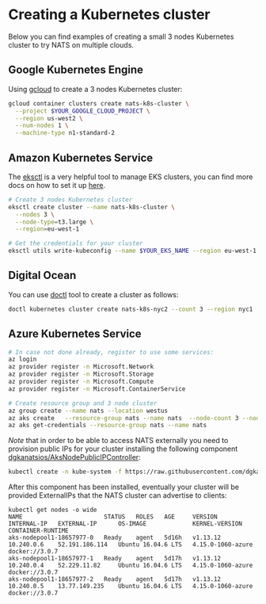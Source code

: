 # Creating a Kubernetes cluster

Below you can find examples of creating a small 3 nodes Kubernetes
cluster to try NATS on multiple clouds.

## Google Kubernetes Engine

Using [gcloud](https://cloud.google.com/sdk/gcloud/) to create a 3 nodes Kubernetes cluster:

```sh
gcloud container clusters create nats-k8s-cluster \
  --project $YOUR_GOOGLE_CLOUD_PROJECT \
  --region us-west2 \
  --num-nodes 1 \
  --machine-type n1-standard-2
```

## Amazon Kubernetes Service

The [eksctl](https://github.com/weaveworks/eksctl) is a very helpful
tool to manage EKS clusters, you can find more docs on how to set it
up [here](https://docs.aws.amazon.com/eks/latest/userguide/getting-started-eksctl.html).

```sh
# Create 3 nodes Kubernetes cluster
eksctl create cluster --name nats-k8s-cluster \
  --nodes 3 \
  --node-type=t3.large \
  --region=eu-west-1

# Get the credentials for your cluster
eksctl utils write-kubeconfig --name $YOUR_EKS_NAME --region eu-west-1
```

## Digital Ocean

You can use [doctl](https://github.com/digitalocean/doctl) tool to create a cluster as follows:

```sh 
doctl kubernetes cluster create nats-k8s-nyc2 --count 3 --region nyc1
```

## Azure Kubernetes Service

```sh
# In case not done already, register to use some services:
az login
az provider register -n Microsoft.Network
az provider register -n Microsoft.Storage
az provider register -n Microsoft.Compute
az provider register -n Microsoft.ContainerService

# Create resource group and 3 node cluster
az group create --name nats --location westus
az aks create   --resource-group nats --name nats  --node-count 3 --node-vm-size Standard_DS1_v2
az aks get-credentials --resource-group nats --name nats
```

*Note* that in order to be able to access NATS externally you need to
provision public IPs for your cluster installing the following component [dgkanatsios/AksNodePublicIPController](https://github.com/dgkanatsios/AksNodePublicIPController):

```sh
kubectl create -n kube-system -f https://raw.githubusercontent.com/dgkanatsios/AksNodePublicIPController/7846c78f77dc5cd4b43629bb5cb7ff3818594aee/deploy.yaml
```

After this component has been installed, eventually your cluster will
be provided ExternalIPs that the NATS cluster can advertise to
clients:

```
kubectl get nodes -o wide
NAME                       STATUS   ROLES   AGE     VERSION    INTERNAL-IP   EXTERNAL-IP      OS-IMAGE             KERNEL-VERSION      CONTAINER-RUNTIME
aks-nodepool1-18657977-0   Ready    agent   5d16h   v1.13.12   10.240.0.6    52.191.186.114   Ubuntu 16.04.6 LTS   4.15.0-1060-azure   docker://3.0.7
aks-nodepool1-18657977-1   Ready    agent   5d17h   v1.13.12   10.240.0.4    52.229.11.82     Ubuntu 16.04.6 LTS   4.15.0-1060-azure   docker://3.0.7
aks-nodepool1-18657977-2   Ready    agent   5d17h   v1.13.12   10.240.0.5    13.77.149.235    Ubuntu 16.04.6 LTS   4.15.0-1060-azure   docker://3.0.7
```
